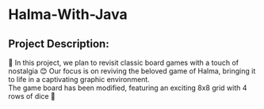 # Halma-With-Java
## Project Description:
🎲 In this project, we plan to revisit classic board games with a touch of nostalgia 😊 Our focus is on reviving the beloved game of Halma, bringing it to life in a captivating graphic environment. </br >
The game board has been modified, featuring an exciting 8x8 grid with 4 rows of dice 🎯
